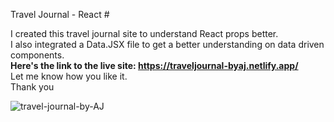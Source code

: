 Travel Journal - React #

I created this travel journal site to understand React props better. <br>
I also integrated a Data.JSX file to get a better understanding on data driven components. <br>
<b>Here's the link to the live site: https://traveljournal-byaj.netlify.app/ </b><br>
Let me know how you like it. <br>
Thank you <br>

![travel-journal-by-AJ](https://user-images.githubusercontent.com/88939208/218292671-587b8d99-0541-45ab-8f70-b972e3e0a7a1.png)
